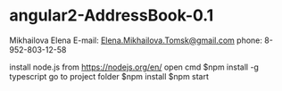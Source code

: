 # angular2-AddressBook-0.1
Mikhailova Elena
E-mail: Elena.Mikhailova.Tomsk@gmail.com
phone: 8-952-803-12-58

install node.js from https://nodejs.org/en/
open cmd
   $npm install -g typescript
go to project folder
   $npm install
   $npm start
